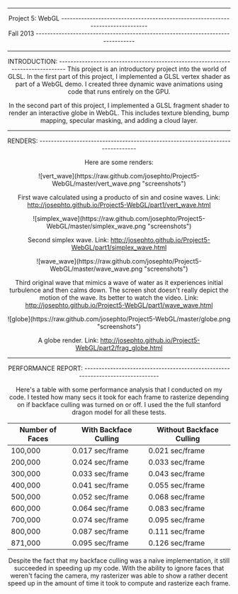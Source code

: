 -------------------------------------------------------------------------------
<center>Project 5: WebGL
-------------------------------------------------------------------------------
<center>Fall 2013
-------------------------------------------------------------------------------

-------------------------------------------------------------------------------
<center>INTRODUCTION:
-------------------------------------------------------------------------------
This project is an introductory project into the world of GLSL. In the first part of this project, I implemented a GLSL vertex shader as part of a WebGL demo. I created three dynamic wave animations using code that runs entirely on the GPU.

In the second part of this project, I implemented a GLSL fragment shader to render an interactive globe in WebGL. This includes texture blending, bump mapping, specular masking, and adding a cloud layer.

-------------------------------------------------------------------------------
<center>RENDERS:
-------------------------------------------------------------------------------

Here are some renders:

<center>![vert_wave](https://raw.github.com/josephto/Project5-WebGL/master/vert_wave.png "screenshots")

First wave calculated using a producto of sin and cosine waves. Link: http://josephto.github.io/Project5-WebGL/part1/vert_wave.html

<center>![simplex_wave](https://raw.github.com/josephto/Project5-WebGL/master/simplex_wave.png "screenshots")

Second simplex wave. Link: http://josephto.github.io/Project5-WebGL/part1/simplex_wave.html

<center>![wave_wave](https://raw.github.com/josephto/Project5-WebGL/master/wave_wave.png "screenshots")

Third original wave that mimics a wave of water as it experiences initial turbulence and then calms down. The screen shot doesn't really depict the motion of the wave. Its better to watch the video. Link: http://josephto.github.io/Project5-WebGL/part1/wave_wave.html

<center>![globe](https://raw.github.com/josephto/Project5-WebGL/master/globe.png "screenshots")

A globe render. Link: http://josephto.github.io/Project5-WebGL/part2/frag_globe.html

-------------------------------------------------------------------------------
<center>PERFORMANCE REPORT:
-------------------------------------------------------------------------------

Here's a table with some performance analysis that I conducted on my code. I tested how many secs it took for each frame to rasterize depending on if backface culling was turned on or off. I used the the full stanford dragon model for all these tests.

Number of Faces | With Backface Culling | Without Backface Culling
------------------|------------------------|---------------------
100,000    |  0.017 sec/frame | 0.021 sec/frame
200,000    |  0.024 sec/frame | 0.033 sec/frame
300,000    |  0.033 sec/frame | 0.043 sec/frame
400,000    |  0.041 sec/frame | 0.055 sec/frame
500,000    |  0.052 sec/frame | 0.068 sec/frame
600,000    |  0.064 sec/frame | 0.083 sec/frame
700,000    |  0.074 sec/frame | 0.095 sec/frame
800,000    |  0.087 sec/frame | 0.111 sec/frame
871,000    |  0.095 sec/frame | 0.126 sec/frame

Despite the fact that my backface culling was a naive implementation, it still succeeded in speeding up my code. With the ability to ignore faces that weren't facing the camera, my rasterizer was able to show a rather decent speed up in the amount of time it took to compute and rasterize each frame.